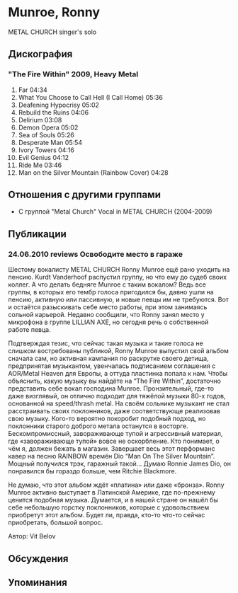 # Munroe, Ronny

METAL CHURCH singer's solo

## Дискография

### "The Fire Within" 2009, Heavy Metal

1. Far 04:34  
2. What You Choose to Call Hell (I Call Home) 05:36  
3. Deafening Hypocrisy 05:02  
4. Rebuild the Ruins 04:06  
5. Delirium 03:08  
6. Demon Opera 05:02  
7. Sea of Souls 05:26  
8. Desperate Man 05:54  
9. Ivory Towers 04:16  
10. Evil Genius 04:12  
11. Ride Me 03:46  
12. Man on the Silver Mountain (Rainbow Cover) 04:28 


## Отношения с другими группами

* C группой "Metal Church" Vocal in METAL CHURCH (2004-2009)

## Публикации

### 24.06.2010 reviews Освободите место в гараже

<P>Шестому вокалисту METAL CHURCH Ronny Munroe ещё рано уходить на пенсию. Kurdt Vanderhoof распустил группу, но что ему до судеб своих коллег. А что делать бедняге Munroe с таким вокалом? Ведь все группы, в которых его тембр голоса пригодился бы, давно ушли на пенсию, активную или пассивную, и новые певцы им не требуются. Вот и остаётся разыскивать себе место работы, при этом занимаясь сольной карьерой. Недавно сообщили, что Ronny занял место у микрофона в группе LILLIAN AXE, но сегодня речь о собственной работе певца.</P>
<P>Подтверждая тезис, что сейчас такая музыка и такие голоса не слишком востребованы публикой, Ronny Munroe выпустил свой альбом сначала сам, но активная кампания по раскрутке своего детища, предпринятая музыкантом, увенчалась подписанием соглашения с AOR/Metal Heaven для Европы, а оттуда пластинка попала к нам. Чтобы объяснить, какую музыку вы найдёте на “The Fire Within”, достаточно представить себе вокал господина Munroe. Пронзительный, где-то даже визглявый, он отлично подходит для тяжёлой музыки 80-х годов, основанной на speed/thrash metal. На своём сольнике музыкант не стал расстраивать своих поклонников, даже соответствующе реализовав свою музыку. Кого-то вероятно покоробит подобный подход, но поклонники старого доброго метала останутся в восторге. Бескомпромиссный, завораживающе тупой и агрессивный материал, где «завораживающе тупой» вовсе не оскорбление. Кто понимает, о чём я, должен бежать в магазин. Завершает весь этот перформанс кавер на песню RAINBOW времён Dio “Man On The Silver Mountain”. Мощный получился трэк, гаражный такой… Думаю Ronnie James Dio, он понравился бы гораздо больше, чем Ritchie Blackmore.</P>
<P>Не думаю, что этот альбом ждёт «платина» или даже «бронза». Ronny Munroe активно выступает в Латинской Америке, где по-прежнему ценится подобная музыка. Думается, и в нашей стране он нашёл бы себе небольшую горстку поклонников, которые с удовольствием приобретут этот альбом. Будет ли, правда, кто-то что-то сейчас приобретать, большой вопрос.</P>
Автор: Vit Belov


## Обсуждения


## Упоминания

